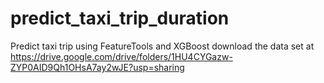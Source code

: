 # predict_taxi_trip_duration
Predict taxi trip using FeatureTools and XGBoost
download the data set at https://drive.google.com/drive/folders/1HU4CYGazw-ZYP0AID9Qh1OHsA7ay2wJE?usp=sharing
